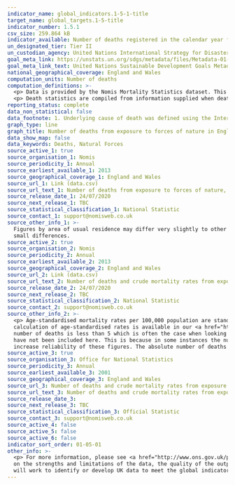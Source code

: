 ```yaml
---
indicator_name: global_indicators.1-5-1-title
target_name: global_targets.1-5-title
indicator_number: 1.5.1
csv_size: 259.864 kB
indicator_available: Number of deaths registered in the calendar year from exposure to forces of nature in England and Wales
un_designated_tier: Tier II
un_custodian_agency: United Nations International Strategy for Disaster Reduction (UNISDR)
goal_meta_link: https://unstats.un.org/sdgs/metadata/files/Metadata-01-05-01.pdf
goal_meta_link_text: United Nations Sustainable Development Goals Metadata (PDF 224 KB)
national_geographical_coverage: England and Wales
computation_units: Number of deaths
computation_definitions: >-
  <p> Data is provided by the Nomis Mortality Statistics dataset. This dataset provides mortality statistics for England and Wales, broken down by calendar year, sex and underlying cause of death (classified using ICD10, the International Classification of Diseases, 10th revision). </p>
  <p> Death statistics are compiled from information supplied when deaths are certified and registered as part of civil registration, a legal requirement. </p>
reporting_status: complete
data_non_statistical: false
data_footnote: 1. Underlying cause of death was defined using the International Classification of Diseases, Tenth Revision (ICD-10) codes X30 to X39. 2. Figures are for persons resident in England and Wales
graph_type: line
graph_title: Number of deaths from exposure to forces of nature in England and Wales
data_show_map: false
data_keywords: Deaths, Natural Forces
source_active_1: true
source_organisation_1: Nomis
source_periodicity_1: Annual
source_earliest_available_1: 2013
source_geographical_coverage_1: England and Wales
source_url_1: Link (data.csv)
source_url_text_1: Number of deaths from exposure to forces of nature, England and Wales from 2013 to 2020
source_release_date_1: 24/07/2020
source_next_release_1: TBC
source_statistical_classification_1: National Statistic
source_contact_1: support@nomisweb.co.uk
source_other_info_1: >-
  Figures by area of usual residence may differ very slightly to other published figures available on the ONS website. This is due to the boundary files used to derive geography information - National Statistics Postcode Lookup (NSPL) files are updated quarterly and this can result in very
  small differences.
source_active_2: true
source_organisation_2: Nomis
source_periodicity_2: Annual
source_earliest_available_2: 2013
source_geographical_coverage_2: England and Wales
source_url_2: Link (data.csv)
source_url_text_2: Number of deaths and crude mortality rates from exposure to forces of nature, England and Wales - 2001 to 2018
source_release_date_2: 24/07/2020
source_next_release_2: TBC
source_statistical_classification_2: National Statistic
source_contact_2: support@nomisweb.co.uk
source_other_info_2: >-
  <p> Age-standardised mortality rates per 100,000 population are standardised to the 2013 European Standard Population. Age-standardised rates are used to allow comparison between populations which may contain different proportions of people of different ages. More information on the
  calculation of age-standardised rates is available in our <a href="https://www.ons.gov.uk/peoplepopulationandcommunity/birthsdeathsandmarriages/deaths/methodologies/userguidetomortalitystatisticsjuly2017">User Guide to Mortality Statistics</a> </p> <p> Rates are suppressed when the
  number of deaths is less than 5 which is often the case when looking at mid-level super output area data or looking at very detailed cause of death. The source data contains separate death rates per 100,000 population for England and for Wales, and death rates by cause of death which
  have not been included here. This is because in some instances the number of deaths are very small (less than 10), meaning the rate is statistically unreliable. Therefore, death rates are only included here for combined England and Wales by sex, as there have been enough deaths to
  increase reliability of these figures. The absolute number of deaths has been reported for all other breakdowns. </p>
source_active_3: true
source_organisation_3: Office for National Statistics
source_periodicity_3: Annual
source_earliest_available_3: 2001
source_geographical_coverage_3: England and Wales
source_url_3: Number of deaths and crude mortality rates from exposure to forces of nature, England and Wales: 2001 to 2018 - Office for National Statistics (ons.gov.uk)
source_url_text_3: Number of deaths and crude mortality rates from exposure to forces of nature, England and Wales - 2001 to 2018
source_release_date_3:
source_next_release_3: TBC
source_statistical_classification_3: Official Statistic
source_contact_3: support@nomisweb.co.uk
source_active_4: false
source_active_5: false
source_active_6: false
indicator_sort_order: 01-05-01
other_info: >-
  <p> For more information, please see <a href="http://www.ons.gov.uk/peoplepopulationandcommunity/birthsdeathsandmarriages/deaths/qmis/mortalitystatisticsinenglandandwalesqmi">Nomis Mortality Statistics Quality and Methodology Information</a>. This document contains important information
  on the strengths and limitations of the data, the quality of the output including the accuracy of the data, how it compares with related data, uses and users and how the output was created.</p> This indicator is being used as an approximation of the UN SDG Indicator. Where possible, we
  will work to identify or develop UK data to meet the global indicator specification. This indicator has been identified in collaboration with topic experts.
---
```

